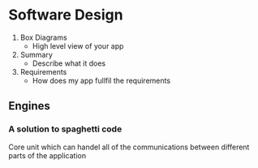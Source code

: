 # Software Design

1. Box Diagrams
    * High level view of your app
2. Summary
    * Describe what it does
3. Requirements
    * How does my app fullfil the requirements

## Engines

### A solution to spaghetti code

Core unit which can handel all of the communications between different parts of the application

